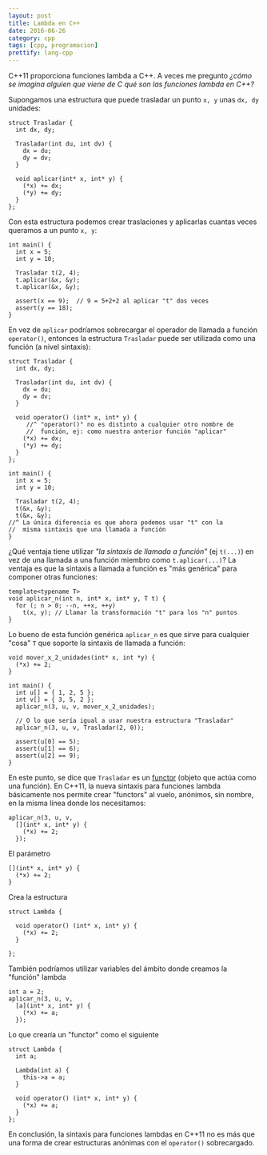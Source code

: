 ```yaml
---
layout: post
title: Lambda en C++
date: 2016-06-26
category: cpp
tags: [cpp, programacion]
prettify: lang-cpp
---
```


C++11 proporciona funciones lambda a C++. A veces me pregunto *¿cómo
se imagina alguien que viene de C qué son las funciones lambda en
C++?*

Supongamos una estructura que puede trasladar un punto `x, y` unas
`dx, dy` unidades:

    struct Trasladar {
      int dx, dy;

      Trasladar(int du, int dv) {
        dx = du;
        dy = dv;
      }

      void aplicar(int* x, int* y) {
        (*x) += dx;
        (*y) += dy;
      }
    };

Con esta estructura podemos crear traslaciones y aplicarlas cuantas
veces queramos a un punto `x, y`:

    int main() {
      int x = 5;
      int y = 10;

      Trasladar t(2, 4);
      t.aplicar(&x, &y);
      t.aplicar(&x, &y);

      assert(x == 9);  // 9 = 5+2+2 al aplicar "t" dos veces
      assert(y == 18);
    }

En vez de `aplicar` podríamos sobrecargar el operador de llamada a
función `operator()`, entonces la estructura `Trasladar` puede ser
utilizada como una función (a nivel sintaxis):

    struct Trasladar {
      int dx, dy;

      Trasladar(int du, int dv) {
        dx = du;
        dy = dv;
      }

      void operator() (int* x, int* y) {
         //^ "operator()" no es distinto a cualquier otro nombre de
         //  función, ej: como nuestra anterior función "aplicar"
        (*x) += dx;
        (*y) += dy;
      }
    };

    int main() {
      int x = 5;
      int y = 10;

      Trasladar t(2, 4);
      t(&x, &y);
      t(&x, &y);
    //^ La única diferencia es que ahora podemos usar "t" con la
    //  misma sintaxis que una llamada a función
    }

¿Qué ventaja tiene utilizar *"la sintaxis de llamada a función"* (ej
`t(...)`) en vez de una llamada a una función miembro como
`t.aplicar(...)`?  La ventaja es que la sintaxis a llamada a función
es "más genérica" para componer otras funciones:

    template<typename T>
    void aplicar_n(int n, int* x, int* y, T t) {
      for (; n > 0; --n, ++x, ++y)
        t(x, y); // Llamar la transformación "t" para los "n" puntos
    }

Lo bueno de esta función genérica `aplicar_n` es que sirve para
cualquier "cosa" `T` que soporte la sintaxis de llamada a función:

    void mover_x_2_unidades(int* x, int *y) {
      (*x) += 2;
    }

    int main() {
      int u[] = { 1, 2, 5 };
      int v[] = { 3, 5, 2 };
      aplicar_n(3, u, v, mover_x_2_unidades);

      // O lo que sería igual a usar nuestra estructura "Trasladar"
      aplicar_n(3, u, v, Trasladar(2, 0));

      assert(u[0] == 5);
      assert(u[1] == 6);
      assert(u[2] == 9);
    }

En este punto, se dice que `Trasladar` es un
[functor](https://en.wikipedia.org/wiki/Function_object#In_C_and_C.2B.2B)
(objeto que actúa como una función). En C++11, la nueva sintaxis para
funciones lambda básicamente nos permite crear "functors" al vuelo,
anónimos, sin nombre, en la misma línea donde los necesitamos:

    aplicar_n(3, u, v,
      [](int* x, int* y) {
        (*x) += 2;
      });

El parámetro

    [](int* x, int* y) {
      (*x) += 2;
    }

Crea la estructura

    struct Lambda {

      void operator() (int* x, int* y) {
        (*x) += 2;
      }

    };

También podríamos utilizar variables del ámbito donde creamos la
"función" lambda

    int a = 2;
    aplicar_n(3, u, v,
      [a](int* x, int* y) {
        (*x) += a;
      });

Lo que crearía un "functor" como el siguiente

    struct Lambda {
      int a;

      Lambda(int a) {
        this->a = a;
      }

      void operator() (int* x, int* y) {
        (*x) += a;
      }
    };

En conclusión, la sintaxis para funciones lambdas en C++11 no es más
que una forma de crear estructuras anónimas con el `operator()`
sobrecargado.
